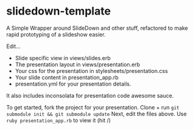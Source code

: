 # slidedown-template #

A Simple Wrapper around SlideDown and other stuff, refactored to
make rapid prototyping of a slideshow easier.

Edit...

- Slide specific view in views/slides.erb
- The presentation layout in views/presentation.erb
- Your css for the presentation in stylesheets/presentation.css
- Your slide content in presentation\_app.rb
- presentation.yml for your presentation details. 

It also includes inconsolata for presentation code awesome sauce.

To get started, fork the project for your presentation.
Clone + run `git submodule init && git submodule update`
Next, edit the files above.
Use `ruby presentation_app.rb` to view it (hit /)